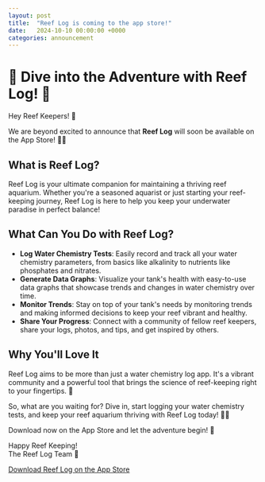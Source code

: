 ```yaml
---
layout: post
title:  "Reef Log is coming to the app store!"
date:   2024-10-10 00:00:00 +0000
categories: announcement
---
```


# 🌊 Dive into the Adventure with Reef Log! 🌊

Hey Reef Keepers! 🐠

We are beyond excited to announce that **Reef Log** will soon be available on the App Store! 🎉📱

## What is Reef Log?
Reef Log is your ultimate companion for maintaining a thriving reef aquarium. Whether you're a seasoned aquarist or just starting your reef-keeping journey, Reef Log is here to help you keep your underwater paradise in perfect balance!

## What Can You Do with Reef Log?
-   **Log Water Chemistry Tests**: Easily record and track all your water chemistry parameters, from basics like alkalinity to nutrients like phosphates and nitrates.
-   **Generate Data Graphs**: Visualize your tank's health with easy-to-use data graphs that showcase trends and changes in water chemistry over time.
-   **Monitor Trends**: Stay on top of your tank's needs by monitoring trends and making informed decisions to keep your reef vibrant and healthy.
-   **Share Your Progress**: Connect with a community of fellow reef keepers, share your logs, photos, and tips, and get inspired by others.

## Why You'll Love It
Reef Log aims to be more than just a water chemistry log app. It's a vibrant community and a powerful tool that brings the science of reef-keeping right to your fingertips. 🌟

So, what are you waiting for? Dive in, start logging your water chemistry tests, and keep your reef aquarium thriving with Reef Log today! 🌊🐠

Download now on the App Store and let the adventure begin! 🚀

Happy Reef Keeping!  
The Reef Log Team 🌴

[Download Reef Log on the App Store](#)
